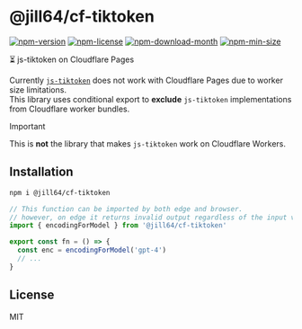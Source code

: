 <!----- BEGIN GHOST DOCS HEADER ----->

# @jill64/cf-tiktoken


<!----- BEGIN GHOST DOCS BADGES ----->
<a href="https://npmjs.com/package/@jill64/cf-tiktoken"><img src="https://img.shields.io/npm/v/@jill64/cf-tiktoken" alt="npm-version" /></a> <a href="https://npmjs.com/package/@jill64/cf-tiktoken"><img src="https://img.shields.io/npm/l/@jill64/cf-tiktoken" alt="npm-license" /></a> <a href="https://npmjs.com/package/@jill64/cf-tiktoken"><img src="https://img.shields.io/npm/dm/@jill64/cf-tiktoken" alt="npm-download-month" /></a> <a href="https://npmjs.com/package/@jill64/cf-tiktoken"><img src="https://img.shields.io/bundlephobia/min/@jill64/cf-tiktoken" alt="npm-min-size" /></a>
<!----- END GHOST DOCS BADGES ----->


⏳ js-tiktoken on Cloudflare Pages

<!----- END GHOST DOCS HEADER ----->

Currently [`js-tiktoken`](https://github.com/dqbd/tiktoken/tree/main/js) does not work with Cloudflare Pages due to worker size limitations.  
This library uses conditional export to **exclude** `js-tiktoken` implementations from Cloudflare worker bundles.

> [!IMPORTANT]
> This is **not** the library that makes `js-tiktoken` work on Cloudflare Workers.

## Installation

```sh
npm i @jill64/cf-tiktoken
```

```js
// This function can be imported by both edge and browser.
// however, on edge it returns invalid output regardless of the input value.
import { encodingForModel } from '@jill64/cf-tiktoken'

export const fn = () => {
  const enc = encodingForModel('gpt-4')
  // ...
}
```

<!----- BEGIN GHOST DOCS FOOTER ----->

## License

MIT

<!----- END GHOST DOCS FOOTER ----->
